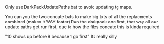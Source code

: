 Only use DarkPackUpdatePaths.bat to avoid updating tg maps.

You can you the two concate bats to make big txts of all the replacments combined (makes it WAY faster)
Run the darkpack one first, that way all our update paths get run first, due to how the files concate this is kinda required

"10 shows up before 9 because 1 go first" Its really silly.
